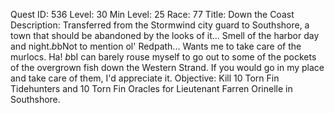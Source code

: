 Quest ID: 536
Level: 30
Min Level: 25
Race: 77
Title: Down the Coast
Description: Transferred from the Stormwind city guard to Southshore, a town that should be abandoned by the looks of it... Smell of the harbor day and night.$b$bNot to mention ol' Redpath... Wants me to take care of the murlocs. Ha! $b$bI can barely rouse myself to go out to some of the pockets of the overgrown fish down the Western Strand. If you would go in my place and take care of them, I'd appreciate it.
Objective: Kill 10 Torn Fin Tidehunters and 10 Torn Fin Oracles for Lieutenant Farren Orinelle in Southshore.
